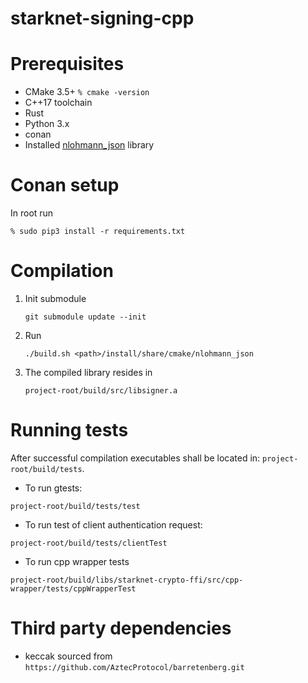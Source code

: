 # starknet-signing-cpp

# Prerequisites
- CMake 3.5+ ```% cmake -version```
- C++17 toolchain
- Rust
- Python 3.x
- conan
- Installed [nlohmann_json](https://github.com/nlohmann/json/tree/develop#cmake) library

# Conan setup
In root run 
```
% sudo pip3 install -r requirements.txt
```

# Compilation
1)  Init submodule
    ```
    git submodule update --init
    ```
2)  Run
    ```
    ./build.sh <path>/install/share/cmake/nlohmann_json
    ```
3) The compiled library resides in
   ```
   project-root/build/src/libsigner.a
   ```    
# Running tests

After successful compilation executables shall be located in: `project-root/build/tests`.

- To run gtests:
```
project-root/build/tests/test
```

- To run test of client authentication request:
```
project-root/build/tests/clientTest
```

- To run cpp wrapper tests
```
project-root/build/libs/starknet-crypto-ffi/src/cpp-wrapper/tests/cppWrapperTest
```

# Third party dependencies
- keccak sourced from `https://github.com/AztecProtocol/barretenberg.git`
